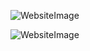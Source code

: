 ![WebsiteImage](https://lh3.googleusercontent.com/_Y7MwRaTzLmPE6iOk-sOadkYwmlqeKzv4M3qgiZ9MrW4MT7bFan8z5zWa7f_Ha-8Vo3StBBuGKofno5KBV1uUSTEzq8yw_-TjJytPGsiM6k4_H0CiLlqN0m3uT2GEzBQ0lgN_HEZUN-rHsDBOGlWZAiCngQqLcZ5bMOLFuI3lJwIKpnfW2VBw8ULudvtnE5brBXBge86cOmR96fd3ZIJ9AhsgZdBWL5N6FsR64ZGIceMlA8kTAXkxsVO39Ve-M-d5Qqajn6jTF567DEF-abb219bh7o0B1MdZ2QVb3b7ueNC_juUaC5ljvvXxmzUyTRYjlGXQ1f0yNN7JYAqyDI18HM3CxlkEfWcdYi-Awqoc4gp94uRiAM5-aBeM-jySbrG88m4cYJW5oDn-aw7UirwX7ooba6cFYOmnGBv5Z4DepyS8ANT8RPt_-3InmeA02FIeMCZ4kskmVrpX_1TlK25yM3jFzzvvB-zzcqpLlhqVJat2w76hbG3WHFKF4S4yIvBPN8rwiEBR4-lV0MB1VV0SOBn-6E2Gx9dq_db4_MjaPy4le1ZTuNMbf8rEW1TUV6pNXnyvQS6UNojSwIxTPlXXf5l-mtasZt6frqo6rPuKftCbrc993eN-m_O5HPdfGcFKkf_5ZOXdhQY11_TiwvFgVF3IgrVdL-nFT3fdv0iiAnAkeFO7-Mpfw=w1215-h820-no)

![WebsiteImage](https://lh3.googleusercontent.com/FMudCjFzdzkv1KYpRI0PRSlBOAs1PaIyF_TBqOdwbu-Ck29yHXbzNzea5gNvG6NL72jtxUW2qxs-41lv5qzAdcx5QApGv2J96bAUzjBjzPBhEZYzHcgIsfULawE6DW2CNU1_g0-y_sxlmyfELs-Nu0ItPPKVky9RCDDAwj08UGzqs_WFUrozTDOVzVn5ybZTffG4ZKPNy1TD3snyuZYoRkT-dcc2xdT8E7GxBUbKT3rU3G2iRJlJWzFiV5xz9cpkvuYaMluyRp_N312G288Lt3kaR8o3cDB9V1HVF1uom7sxCV7Hd7lNwjO3OIHV16oLB1x0wgRCoWop88fRPrpvxNk_JX7Jdc96_Fa1KUVfXAMufvCVV1EPvi2vY4M5Eyd3sXEXdFEymzVCuI60p9rdIdreDCMl277Nsb--GmlWp_L1HnMpKRDKqKnR826Nd92OHZDTk6NkOvk8fBAT4Ts0-_Jaw8wTCIQrGFYhdwNjUymfZNcgId5WtRQDCIVnDyj1oPVmQ61t7WDI3E0vkIq0DjR4j5lLg4MXEMtcCZg5vK2eRe6xtMobmamwREc4UoiqeONgs5vfSPeKBXiZ1njZDDUyJnD6LfLuFaSKvccKllU-Yh7xvUWqbjGYug309wShNYqdXwPjKA2KkAe8FpOAXcQOpszq602k6aWUq49qKzLPWi0g2fFWeA=w1254-h776-no)


